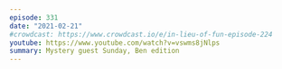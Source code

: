 ```yaml
---
episode: 331
date: "2021-02-21"
#crowdcast: https://www.crowdcast.io/e/in-lieu-of-fun-episode-224
youtube: https://www.youtube.com/watch?v=vswms8jNlps
summary: Mystery guest Sunday, Ben edition
---
```

